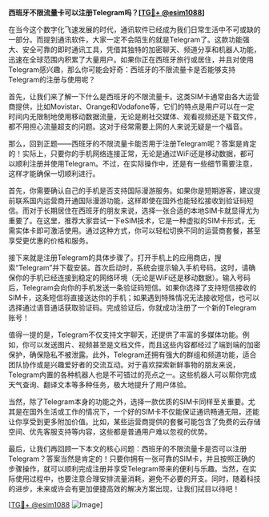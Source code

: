 **西班牙不限流量卡可以注册Telegram吗？[[TG💪+ @esim1088](https://t.me/s/esim1088)]**

在当今这个数字化飞速发展的时代，通讯软件已经成为我们日常生活中不可或缺的一部分。而提到通讯软件，大家一定不会陌生的就是Telegram了。这款功能强大、安全可靠的即时通讯工具，凭借其独特的加密聊天、频道分享和机器人功能，迅速在全球范围内积累了大量用户。如果你正在西班牙旅行或居住，并且对使用Telegram感兴趣，那么你可能会好奇：西班牙的不限流量卡是否能够支持Telegram的注册与使用呢？

首先，让我们来了解一下什么是西班牙的不限流量卡。这类SIM卡通常由各大运营商提供，比如Movistar、Orange和Vodafone等，它们的特点是用户可以在一定时间内无限制地使用移动数据流量，无论是刷社交媒体、观看视频还是下载文件，都不用担心流量超支的问题。这对于经常需要上网的人来说无疑是一个福音。

那么，回到正题——西班牙的不限流量卡能否用于注册Telegram呢？答案是肯定的！实际上，只要你的手机网络连接正常，无论是通过WiFi还是移动数据，都可以顺利注册并使用Telegram。不过，在实际操作中，还是有一些细节需要注意，这样才能确保一切顺利进行。

首先，你需要确认自己的手机是否支持国际漫游服务。如果你是短期游客，建议提前联系国内运营商开通国际漫游功能，这样即使在国外也能轻松接收到验证码短信。而对于长期居住在西班牙的朋友来说，选择一张合适的本地SIM卡就显得尤为重要了。在这里，推荐大家尝试一下eSIM技术，它是一种虚拟的SIM卡形式，无需实体卡即可激活使用。通过这种方式，你可以轻松切换不同的运营商套餐，甚至享受更优惠的价格和服务。

接下来就是注册Telegram的具体步骤了。打开手机上的应用商店，搜索“Telegram”并下载安装。首次启动时，系统会提示输入手机号码。这时，请确保你的手机已经连接到稳定的网络环境（无论是WiFi还是移动数据）。输入号码后，Telegram会向你的手机发送一条验证码短信。如果你选择了支持短信接收的SIM卡，这条短信将直接送达你的手机；如果遇到特殊情况无法接收短信，也可以选择通过语音通话获取验证码。完成验证后，你就成功注册了一个新的Telegram账号！

值得一提的是，Telegram不仅支持文字聊天，还提供了丰富的多媒体功能。例如，你可以发送图片、视频甚至是文档文件，而且这些内容都经过了端到端的加密保护，确保隐私不被泄露。此外，Telegram还拥有强大的群组和频道功能，适合团队协作或是兴趣爱好者的交流互动。对于喜欢探索新鲜事物的朋友来说，Telegram内置的各种机器人也是不可错过的亮点之一。这些机器人可以帮你完成天气查询、翻译文本等多种任务，极大地提升了用户体验。

当然，除了Telegram本身的功能之外，选择一款优质的SIM卡同样至关重要。尤其是在国外生活或工作的情况下，一个好的SIM卡不仅能保证通讯畅通无阻，还能让你享受到更多附加价值。比如，某些运营商提供的套餐可能包含了免费的云存储空间、优先客服支持等内容，这些都是普通用户难以忽视的优势。

最后，让我们再回顾一下本文的核心问题：西班牙的不限流量卡是否可以注册Telegram？答案当然是肯定的！只要你拥有一张可靠的SIM卡，并且按照正确的步骤操作，就可以顺利完成注册并享受Telegram带来的便利与乐趣。当然，在实际使用过程中，也要注意合理安排流量消耗，避免不必要的开支。同时，随着科技的进步，未来或许会有更加便捷高效的解决方案出现，让我们拭目以待吧！

[[TG💪+ @esim1088](https://t.me/s/esim1088) ![Image](https://i.postimg.cc/4NQfJmqS/Snipaste-2025-05-13-00-14-12.png)]